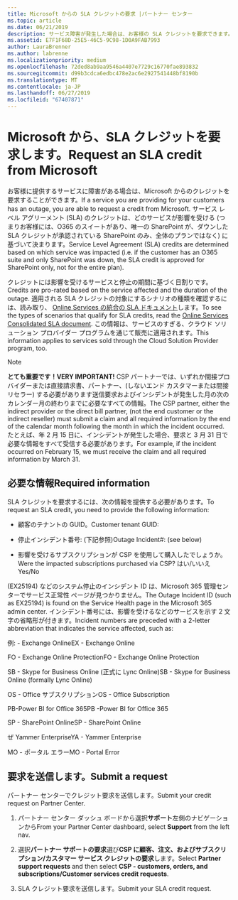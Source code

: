 ```yaml
---
title: Microsoft からの SLA クレジットの要求 |パートナー センター
ms.topic: article
ms.date: 06/21/2019
description: サービス障害が発生した場合は、お客様の SLA クレジットを要求できます。
ms.assetid: E7F1F68D-25E5-46C5-9C98-1D0A9FAB7993
author: LauraBrenner
ms.author: labrenne
ms.localizationpriority: medium
ms.openlocfilehash: 72ded8ab9aa9546a4407e7729c16770fae893832
ms.sourcegitcommit: d99b3cdca6edbc478e2ac6e2927541448bf8190b
ms.translationtype: MT
ms.contentlocale: ja-JP
ms.lasthandoff: 06/27/2019
ms.locfileid: "67407871"
---
```

# <a name="request-an-sla-credit-from-microsoft"></a><span data-ttu-id="0ecc4-103">Microsoft から、SLA クレジットを要求します。</span><span class="sxs-lookup"><span data-stu-id="0ecc4-103">Request an SLA credit from Microsoft</span></span> 

<span data-ttu-id="0ecc4-104">お客様に提供するサービスに障害がある場合は、Microsoft からのクレジットを要求することができます。</span><span class="sxs-lookup"><span data-stu-id="0ecc4-104">If a service you are providing for your customers has an outage, you are able to request a credit from Microsoft.</span></span> <span data-ttu-id="0ecc4-105">サービス レベル アグリーメント (SLA) のクレジットは、どのサービスが影響を受ける (つまりお客様には、O365 のスイートがあり、唯一の SharePoint が、ダウンした SLA クレジットが承認されている SharePoint のみ、全体のプランではなく) に基づいて決まります。</span><span class="sxs-lookup"><span data-stu-id="0ecc4-105">Service Level Agreement (SLA) credits are determined based on which service was impacted (i.e. if the customer has an O365 suite and only SharePoint was down, the SLA credit is approved for SharePoint only, not for the entire plan).</span></span>

<span data-ttu-id="0ecc4-106">クレジットには影響を受けるサービスと停止の期間に基づく日割りです。</span><span class="sxs-lookup"><span data-stu-id="0ecc4-106">Credits are pro-rated based on the service affected and the duration of the outage.</span></span> <span data-ttu-id="0ecc4-107">適用される SLA クレジットの対象にするシナリオの種類を確認するには、読み取り、 [Online Services の統合の SLA ドキュメント](http://www.microsoftvolumelicensing.com/DocumentSearch.aspx?Mode=3&DocumentTypeId=37)します。</span><span class="sxs-lookup"><span data-stu-id="0ecc4-107">To see the types of scenarios that qualify for SLA credits, read the [Online Services Consolidated SLA document](http://www.microsoftvolumelicensing.com/DocumentSearch.aspx?Mode=3&DocumentTypeId=37).</span></span> <span data-ttu-id="0ecc4-108">この情報は、サービスのすぎる、クラウド ソリューション プロバイダー プログラムを通じて販売に適用されます。</span><span class="sxs-lookup"><span data-stu-id="0ecc4-108">This information applies to services sold through the Cloud Solution Provider program, too.</span></span>

>[!Note]
><span data-ttu-id="0ecc4-109">**とても重要です！**</span><span class="sxs-lookup"><span data-stu-id="0ecc4-109">**VERY IMPORTANT!**</span></span> <span data-ttu-id="0ecc4-110">CSP パートナーでは、いずれか間接プロバイダーまたは直接請求書、パートナー、(しないエンド カスタマーまたは間接リセラー) する必要があります送信要求およびインシデントが発生した月の次のカレンダー月の終わりまでに必要なすべての情報。</span><span class="sxs-lookup"><span data-stu-id="0ecc4-110">The CSP partner, either the indirect provider or the direct bill partner, (not the end customer or the indirect reseller) must submit a claim and all required information by the end of the calendar month following the month in which the incident occurred.</span></span> <span data-ttu-id="0ecc4-111">たとえば、年 2 月 15 日に、インシデントが発生した場合、要求と 3 月 31 日で必要な情報をすべて受信する必要があります。</span><span class="sxs-lookup"><span data-stu-id="0ecc4-111">For example, if the incident occurred on February 15, we must receive the claim and all required information by March 31.</span></span> 

## <a name="required-information"></a><span data-ttu-id="0ecc4-112">必要な情報</span><span class="sxs-lookup"><span data-stu-id="0ecc4-112">Required information</span></span>


<span data-ttu-id="0ecc4-113">SLA クレジットを要求するには、次の情報を提供する必要があります。</span><span class="sxs-lookup"><span data-stu-id="0ecc4-113">To request an SLA credit, you need to provide the following information:</span></span> 

- <span data-ttu-id="0ecc4-114">顧客のテナントの GUID。</span><span class="sxs-lookup"><span data-stu-id="0ecc4-114">Customer tenant GUID:</span></span> 

- <span data-ttu-id="0ecc4-115">停止インシデント番号: (下記参照)</span><span class="sxs-lookup"><span data-stu-id="0ecc4-115">Outage Incident#: (see below)</span></span>

- <span data-ttu-id="0ecc4-116">影響を受けるサブスクリプションが CSP を使用して購入したでしょうか。</span><span class="sxs-lookup"><span data-stu-id="0ecc4-116">Were the impacted subscriptions purchased via CSP?</span></span> <span data-ttu-id="0ecc4-117">はい/いいえ</span><span class="sxs-lookup"><span data-stu-id="0ecc4-117">Yes/No</span></span>

<span data-ttu-id="0ecc4-118">(EX25194) などのシステム停止のインシデント ID は、Microsoft 365 管理センターでサービス正常性 ページが見つかりません。</span><span class="sxs-lookup"><span data-stu-id="0ecc4-118">The Outage Incident ID (such as EX25194) is found on the Service Health page in the Microsoft 365 admin center.</span></span> <span data-ttu-id="0ecc4-119">インシデント番号には、影響を受けるなどのサービスを示す 2 文字の省略形が付きます。</span><span class="sxs-lookup"><span data-stu-id="0ecc4-119">Incident numbers are preceded with a 2-letter abbreviation that indicates the service affected, such as:</span></span>

<span data-ttu-id="0ecc4-120">例: - Exchange Online</span><span class="sxs-lookup"><span data-stu-id="0ecc4-120">EX - Exchange Online</span></span>

<span data-ttu-id="0ecc4-121">FO - Exchange Online Protection</span><span class="sxs-lookup"><span data-stu-id="0ecc4-121">FO - Exchange Online Protection</span></span>

<span data-ttu-id="0ecc4-122">SB - Skype for Business Online (正式に Lync Online)</span><span class="sxs-lookup"><span data-stu-id="0ecc4-122">SB - Skype for Business Online (formally Lync Online)</span></span>

<span data-ttu-id="0ecc4-123">OS - Office サブスクリプション</span><span class="sxs-lookup"><span data-stu-id="0ecc4-123">OS - Office Subscription</span></span>

<span data-ttu-id="0ecc4-124">PB-Power BI for Office 365</span><span class="sxs-lookup"><span data-stu-id="0ecc4-124">PB -Power BI for Office 365</span></span>

<span data-ttu-id="0ecc4-125">SP - SharePoint Online</span><span class="sxs-lookup"><span data-stu-id="0ecc4-125">SP - SharePoint Online</span></span>

<span data-ttu-id="0ecc4-126">ぜ Yammer Enterprise</span><span class="sxs-lookup"><span data-stu-id="0ecc4-126">YA - Yammer Enterprise</span></span>

<span data-ttu-id="0ecc4-127">MO - ポータル エラー</span><span class="sxs-lookup"><span data-stu-id="0ecc4-127">MO - Portal Error</span></span>

## <a name="submit-a-request"></a><span data-ttu-id="0ecc4-128">要求を送信します。</span><span class="sxs-lookup"><span data-stu-id="0ecc4-128">Submit a request</span></span>

<span data-ttu-id="0ecc4-129">パートナー センターでクレジット要求を送信します。</span><span class="sxs-lookup"><span data-stu-id="0ecc4-129">Submit your credit request on Partner Center.</span></span>

1. <span data-ttu-id="0ecc4-130">パートナー センター ダッシュ ボードから選択**サポート**左側のナビゲーションから</span><span class="sxs-lookup"><span data-stu-id="0ecc4-130">From your Partner Center dashboard, select **Support** from the left nav.</span></span>

2. <span data-ttu-id="0ecc4-131">選択**パートナー サポートの要求**選び**CSP に顧客、注文、およびサブスクリプション/カスタマー サービス クレジットの要求**します。</span><span class="sxs-lookup"><span data-stu-id="0ecc4-131">Select **Partner support requests** and then select **CSP - customers, orders, and subscriptions/Customer services credit requests**.</span></span>

3. <span data-ttu-id="0ecc4-132">SLA クレジット要求を送信します。</span><span class="sxs-lookup"><span data-stu-id="0ecc4-132">Submit your SLA credit request.</span></span>





